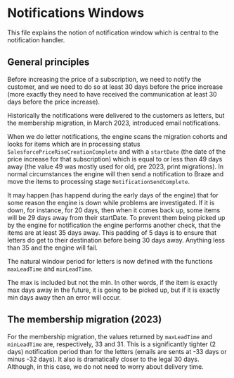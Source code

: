 # Notifications Windows

This file explains the notion of notification window which is central to the notification handler.

## General principles

Before increasing the price of a subscription, we need to notify the customer, and we need to do so at least 30 days before the price increase (more exactly they need to have received the communication at least 30 days before the price increase).

Historically the notifications were delivered to the customers as letters, but the membership migration, in March 2023, introduced email notifications.

When we do letter notifications, the engine scans the migration cohorts and looks for items which are in processing status `SalesforcePriceRiseCreationComplete` and with a `startDate` (the date of the price increase for that subscription) which is equal to or less than 49 days away (the value 49 was mostly used for old, pre 2023, print migrations). In normal circumstances the engine will then send a notification to Braze and move the items to processing stage `NotificationSendComplete`.

It may happen (has happend during the early days of the engine) that for some reason the engine is down while problems are investigated. If it is down, for instance, for 20 days, then when it comes back up, some items will be 29 days away from their startDate. To prevent them being picked up by the engine for notification the engine performs another check, that the items are at least 35 days away. This padding of 5 days is to ensure that letters do get to their destination before being 30 days away. Anything less than 35 and the engine will fail.

The natural window period for letters is now defined with the functions `maxLeadTime` and `minLeadTime`.

The max is included but not the min. In other words, if the item is exactly max days away in the future, it is going to be picked up, but if it is exactly min days away then an error will occur.

## The membership migration (2023)

For the membership migration, the values returned by `maxLeadTime` and `minLeadTime` are, respectively, 33 and 31. This is a significantly tighter (2 days) notification period than for the letters (emails are sents at -33 days or minus -32 days). It also is dramatically closer to the legal 30 days. Although, in this case, we do not need to worry about delivery time.

